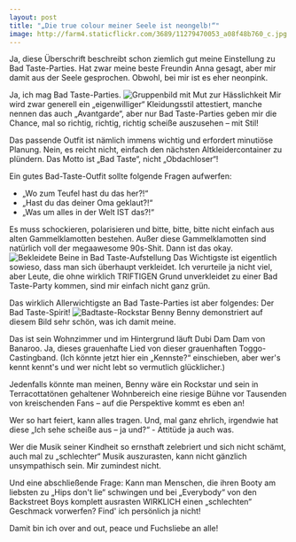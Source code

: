 ```yaml
---
layout: post
title: "„Die true colour meiner Seele ist neongelb!“"
image: http://farm4.staticflickr.com/3689/11279470053_a08f48b760_c.jpg
---
```


Ja, diese Überschrift beschreibt schon ziemlich gut meine Einstellung zu Bad Taste-Parties. Hat zwar meine beste Freundin Anna gesagt, aber mir damit aus der Seele gesprochen. Obwohl, bei mir ist es eher neonpink.

Ja, ich mag Bad Taste-Parties. 
![Gruppenbild mit Mut zur Hässlichkeit](http://farm8.staticflickr.com/7434/11279466263_57d50cf088_c.jpg "Die letzte Bastion")
Mir wird zwar generell ein „eigenwilliger“ Kleidungsstil attestiert, manche nennen das auch „Avantgarde“, aber nur Bad Taste-Parties geben mir die Chance, mal so richtig, richtig, richtig scheiße auszusehen – mit Stil!

Das passende Outfit ist nämlich immens wichtig und erfordert minutiöse Planung. 
Nein, es reicht nicht, einfach den nächsten Altkleidercontainer zu plündern. Das Motto ist „Bad Taste“, nicht „Obdachloser“!

Ein gutes Bad-Taste-Outfit sollte folgende Fragen aufwerfen:

+ „Wo zum Teufel hast du das her?!“
+ „Hast du das deiner Oma geklaut?!“
+ „Was um alles in der Welt IST das?!“

Es muss schockieren, polarisieren und bitte, bitte, bitte nicht einfach aus alten Gammelklamotten bestehen. Außer diese Gammelklamotten sind natürlich voll der megaawesome 90s-Shit. Dann ist das okay. 
![Bekleidete Beine in Bad Taste-Aufstellung](http://farm4.staticflickr.com/3689/11279470053_a08f48b760_c.jpg "Bad Taste-Beine")
Das Wichtigste ist eigentlich sowieso, dass man sich überhaupt verkleidet.         Ich verurteile ja nicht viel, aber Leute, die ohne wirklich TRIFTIGEN Grund unverkleidet zu einer Bad Taste-Party kommen, sind mir einfach nicht ganz grün. 


Das wirklich Allerwichtigste an Bad Taste-Parties ist aber folgendes: Der Bad Taste-Spirit!
![Badtaste-Rockstar Benny](http://farm4.staticflickr.com/3757/11279418944_10b046c094_c.jpg "Eskalation")
Benny demonstriert auf diesem Bild sehr schön, was ich damit meine. 

Das ist sein Wohnzimmer und im Hintergrund läuft Dubi Dam Dam von Banaroo. Ja, dieses grauenhafte Lied von dieser grauenhaften Toggo-Castingband. (Ich könnte jetzt hier ein „Kennste?“ einschieben, aber wer's kennt kennt's und wer nicht lebt so vermutlich glücklicher.)

Jedenfalls könnte man meinen, Benny wäre ein Rockstar und sein in Terracottatönen gehaltener Wohnbereich eine riesige Bühne vor Tausenden von kreischenden Fans – auf die Perspektive kommt es eben an! 

Wer so hart feiert, kann alles tragen. Und, mal ganz ehrlich, irgendwie hat diese „Ich sehe scheiße aus – ja und?“ - Attitüde ja auch was.

Wer die Musik seiner Kindheit so ernsthaft zelebriert und sich nicht schämt, auch mal zu „schlechter“ Musik auszurasten, kann nicht gänzlich unsympathisch sein.  Mir zumindest nicht. 


Und eine abschließende Frage: Kann man Menschen, die ihren Booty am liebsten zu „Hips don't lie“ schwingen und bei „Everybody“ von den Backstreet Boys komplett ausrasten WIRKLICH einen „schlechten“ Geschmack vorwerfen? Find' ich persönlich ja nicht!

Damit bin ich over and out, peace und Fuchsliebe an alle!